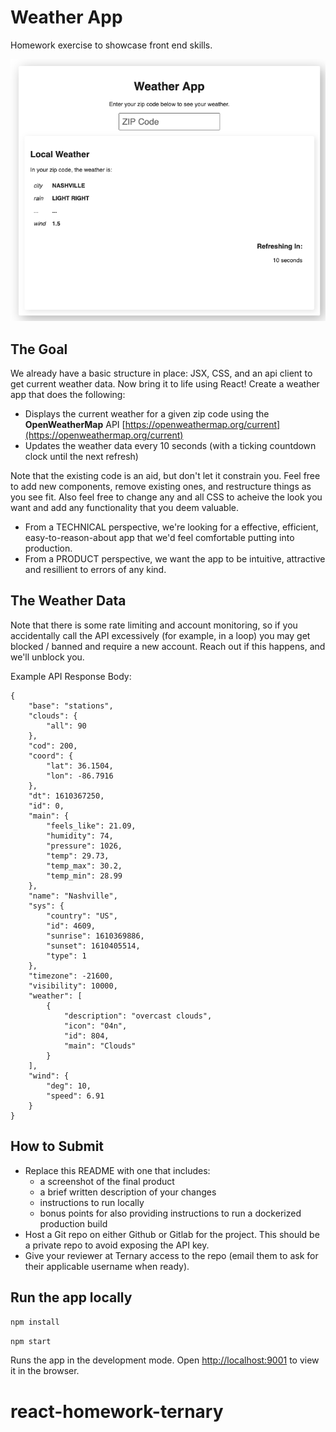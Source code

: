 # Weather App

Homework exercise to showcase front end skills.

![screenshot](./public/weather-screenshot.png)

## The Goal

We already have a basic structure in place: JSX, CSS, and an api client to get current weather data. Now bring it to life using React! Create a weather app that does the following:

- Displays the current weather for a given zip code using the **OpenWeatherMap** API [https://openweathermap.org/current](https://openweathermap.org/current)
- Updates the weather data every 10 seconds (with a ticking countdown clock until the next refresh)

Note that the existing code is an aid, but don't let it constrain you. Feel free to add new components, remove existing ones, and restructure things as you see fit. Also feel free to change any and all CSS to acheive the look you want and add any functionality that you deem valuable.

- From a TECHNICAL perspective, we're looking for a effective, efficient, easy-to-reason-about app that we'd feel comfortable putting into production.
- From a PRODUCT perspective, we want the app to be intuitive, attractive and resillient to errors of any kind.

## The Weather Data

Note that there is some rate limiting and account monitoring, so if you accidentally call the API excessively (for example, in a loop) you may get blocked / banned and require a new account. Reach out if this happens, and we'll unblock you.

Example API Response Body:

```
{
    "base": "stations",
    "clouds": {
        "all": 90
    },
    "cod": 200,
    "coord": {
        "lat": 36.1504,
        "lon": -86.7916
    },
    "dt": 1610367250,
    "id": 0,
    "main": {
        "feels_like": 21.09,
        "humidity": 74,
        "pressure": 1026,
        "temp": 29.73,
        "temp_max": 30.2,
        "temp_min": 28.99
    },
    "name": "Nashville",
    "sys": {
        "country": "US",
        "id": 4609,
        "sunrise": 1610369886,
        "sunset": 1610405514,
        "type": 1
    },
    "timezone": -21600,
    "visibility": 10000,
    "weather": [
        {
            "description": "overcast clouds",
            "icon": "04n",
            "id": 804,
            "main": "Clouds"
        }
    ],
    "wind": {
        "deg": 10,
        "speed": 6.91
    }
}
```

## How to Submit

- Replace this README with one that includes:
  - a screenshot of the final product
  - a brief written description of your changes
  - instructions to run locally
  - bonus points for also providing instructions to run a dockerized production build
- Host a Git repo on either Github or Gitlab for the project. This should be a private repo to avoid exposing the API key.
- Give your reviewer at Ternary access to the repo (email them to ask for their applicable username when ready).

## Run the app locally

`npm install`

`npm start`

Runs the app in the development mode.
Open [http://localhost:9001](http://localhost:9001) to view it in the browser.

<!-- added "set" and "&&" into to the start script because npm start wasn't working -->
# react-homework-ternary
